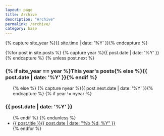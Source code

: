 ```yaml
---
layout: page
title: Archive
description: "Archive"
permalink: /archive/
category: base
---
```


{% capture site_year %}{{ site.time | date: '%Y' }}{% endcapture %}
<section id="archive">
  {%for post in site.posts %}
    {% capture year %}{{ post.date | date: '%Y' }}{% endcapture %}
    {% unless post.next %}
      <h3>{% if site_year == year %}This year's posts{% else %}{{ post.date | date: '%Y' }}{% endif %}</h3>
      <ul class="post-list">
    {% else %}
      {% capture nyear %}{{ post.next.date | date: '%Y' }}{% endcapture %}
      {% if year != nyear %}
        </ul>
        <h3>{{ post.date | date: '%Y' }}</h3>
        <ul class="post-list">
      {% endif %}
    {% endunless %}
      <li><a href="{{ site.url }}{{ post.url }}">{{ post.title }}<span class="entry-date"><time datetime="{{ post.date | date_to_xmlschema }}">{{ post.date | date: "%b %d, %Y" }}</time></span></a></li>
  {% endfor %}
  </ul>
</section>
